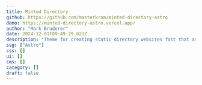 ```yaml
---
title: Minted Directory
github: https://github.com/masterkram/minted-directory-astro
demo: https://minted-directory-astro.vercel.app/
author: "Mark Bruderer"
date: 2024-12-01T09:49:29.623Z
description: "Theme for creating static directory websites fast that are SEO optimized. Use markdown and front-matter data for listings."
ssg: ["Astro"]
css: []
ui: []
cms: []
category: []
draft: false
---
```

